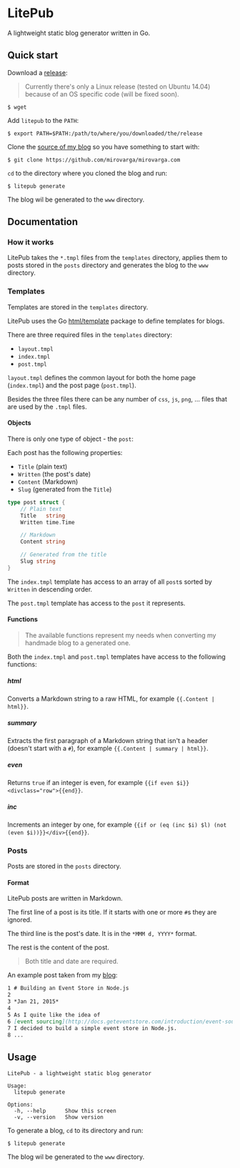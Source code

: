 # LitePub

A lightweight static blog generator written in Go.

## Quick start

Download a [release]():

> Currently there's only a Linux release (tested on Ubuntu 14.04) because of an
OS specific code (will be fixed soon).

```
$ wget 
```

Add `litepub` to the `PATH`:

```
$ export PATH=$PATH:/path/to/where/you/downloaded/the/release
```

Clone the [source of my blog](https://github.com/mirovarga/mirovarga.com) so you
have something to start with:

```
$ git clone https://github.com/mirovarga/mirovarga.com
```

`cd` to the directory where you cloned the blog and run:

```
$ litepub generate
```

The blog wil be generated to the `www` directory.

## Documentation

### How it works

LitePub takes the `*.tmpl` files from the `templates` directory, applies them to
posts stored in the `posts` directory and generates the blog to the `www`
directory.

### Templates

Templates are stored in the `templates` directory.

LitePub uses the Go [html/template](https://golang.org/pkg/html/template/)
package to define templates for blogs.

There are three required files in the `templates` directory:
- `layout.tmpl`
- `index.tmpl`
- `post.tmpl`

`layout.tmpl` defines the common layout for both the home page (`index.tmpl`)
and the post page (`post.tmpl`).

Besides the three files there can be any number of `css`, `js`, `png`, ... files
that are used by the `.tmpl` files.

#### Objects

There is only one type of object - the `post`:

Each post has the following properties:
- `Title` (plain text)
- `Written` (the post's date)
- `Content` (Markdown)
- `Slug` (generated from the `Title`)

```go
type post struct {
	// Plain text
	Title   string
	Written time.Time

	// Markdown
	Content string

	// Generated from the title
	Slug string
}
```

The `index.tmpl` template has access to an array of all `post`s sorted by
`Written` in descending order.

The `post.tmpl` template has access to the `post` it represents.

#### Functions

> The available functions represent my needs when converting my handmade blog
to a generated one.

Both the `index.tmpl` and `post.tmpl` templates have access to the following
functions:

##### html

Converts a Markdown string to a raw HTML, for example `{{.Content | html}}`.

##### summary

Extracts the first paragraph of a Markdown string that isn't a header (doesn't
start with a `#`), for example `{{.Content | summary | html}}`.

##### even

Returns `true` if an integer is even, for example
`{{if even $i}}<divclass="row">{{end}}`.

##### inc

Increments an integer by one, for example
`{{if or (eq (inc $i) $l) (not (even $i))}}</div>{{end}}`.

### Posts

Posts are stored in the `posts` directory.

#### Format

LitePub posts are written in Markdown.

The first line of a post is its title. If it starts with one or more `#`s they
are ignored.

The third line is the post's date. It is in the `*MMM d, YYYY*` format.

The rest is the content of the post.

> Both title and date are required.

An example post taken from my
[blog](http://mirovarga.com/building-an-event-store-in-node-js):

```markdown
1 # Building an Event Store in Node.js
2
3 *Jan 21, 2015*
4
5 As I quite like the idea of
6 [event sourcing](http://docs.geteventstore.com/introduction/event-sourcing-basics)
7 I decided to build a simple event store in Node.js.
8 ...
```

## Usage

```
LitePub - a lightweight static blog generator

Usage:
  litepub generate

Options:
  -h, --help      Show this screen
  -v, --version   Show version
```

To generate a blog, `cd` to its directory and run:

```
$ litepub generate
```

The blog wil be generated to the `www` directory.
